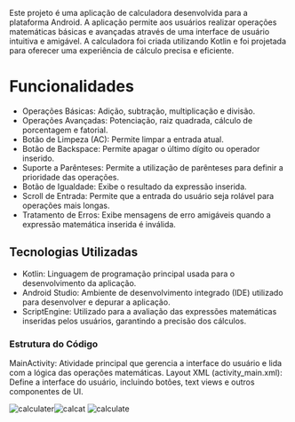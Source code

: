 Este projeto é uma aplicação de calculadora desenvolvida para a plataforma Android. 
A aplicação permite aos usuários realizar operações matemáticas básicas e avançadas através de uma interface de usuário intuitiva e amigável.
A calculadora foi criada utilizando Kotlin e foi projetada para oferecer uma experiência de cálculo precisa e eficiente.

# Funcionalidades

- Operações Básicas: Adição, subtração, multiplicação e divisão.
- Operações Avançadas: Potenciação, raiz quadrada, cálculo de porcentagem e fatorial.
- Botão de Limpeza (AC): Permite limpar a entrada atual.
- Botão de Backspace: Permite apagar o último dígito ou operador inserido.
- Suporte a Parênteses: Permite a utilização de parênteses para definir a prioridade das operações.
- Botão de Igualdade: Exibe o resultado da expressão inserida.
- Scroll de Entrada: Permite que a entrada do usuário seja rolável para operações mais longas.
- Tratamento de Erros: Exibe mensagens de erro amigáveis quando a expressão matemática inserida é inválida.

## Tecnologias Utilizadas
- Kotlin: Linguagem de programação principal usada para o desenvolvimento da aplicação.
- Android Studio: Ambiente de desenvolvimento integrado (IDE) utilizado para desenvolver e depurar a aplicação.
- ScriptEngine: Utilizado para a avaliação das expressões matemáticas inseridas pelos usuários, garantindo a precisão dos cálculos.

### Estrutura do Código
MainActivity: Atividade principal que gerencia a interface do usuário e lida com a lógica das operações matemáticas.
Layout XML (activity_main.xml): Define a interface do usuário, incluindo botões, text views e outros componentes de UI.




![calculater](https://github.com/user-attachments/assets/e82bdbb3-59e5-42b8-ba51-20a2340ee25d)![calcat](https://github.com/user-attachments/assets/76279673-d0ab-40f8-9816-3b7ef52eee37) ![calculate](https://github.com/user-attachments/assets/3b96534e-5a2f-46a2-92c4-7b828ce93e7c)
